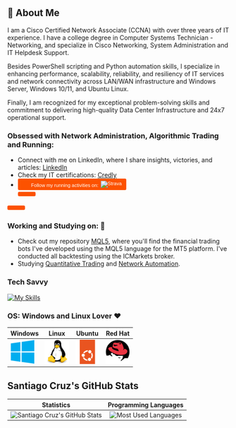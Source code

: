 ## 🚀 About Me

I am a Cisco Certified Network Associate (CCNA) with over three years of IT experience. I have a college degree in Computer Systems Technician - Networking, and specialize in Cisco Networking, System Administration and IT Helpdesk Support.

Besides PowerShell scripting and Python automation skills, I specialize in enhancing performance, scalability, reliability, and resiliency of IT services and network connectivity across LAN/WAN infrastructure and Windows Server, Windows 10/11, and Ubuntu Linux.

Finally,  I am recognized for my exceptional problem-solving skills and commitment to delivering high-quality Data Center Infrastructure and 24x7 operational support.

### Obsessed with Network Administration, Algorithmic Trading and Running:
- Connect with me on LinkedIn, where I share insights, victories, and articles: [LinkedIn](https://www.linkedin.com/in/santi-cruz/)
- Check my IT certifications: [Credly](https://www.credly.com/users/santiago.cruzlopez/badges)
- <a style="display:inline-block;background-color:#FC5200;color:#fff;padding:5px 10px 5px 30px;font-size:11px;font-family:Helvetica, Arial, sans-serif;white-space:nowrap;text-decoration:none;background-repeat:no-repeat;background-position:10px center;border-radius:3px;background-image:url('https://badges.strava.com/logo-strava-echelon.png')" href='https://strava.com/athletes/129457637' target="_clean">
  Follow my running activities on:  <img src='https://badges.strava.com/logo-strava.png' alt='Strava' style='margin-left:2px;vertical-align:text-bottom' height=13 width=51 />
</a>

### Working and Studying on: 🚀
- Check out my repository [MQL5](https://github.com/santiago-cruzlopez/AlgoNet-EA-MQL5), where you'll find the financial trading bots I've developed using the MQL5 language for the MT5 platform. I've conducted all backtesting using the ICMarkets broker. 
- Studying [Quantitative Trading](https://github.com/santiago-cruzlopez/Quantitative-Trading) and [Network Automation](https://github.com/santiago-cruzlopez/Network-Automation).

### Tech Savvy
[![My Skills](https://skillicons.dev/icons?i=arduino,aws,azure,cpp,py,powershell&perline=3)](https://skillicons.dev)

### OS: Windows and Linux Lover ❤️

| Windows | Linux | Ubuntu | Red Hat | 
|----------|----------|----------|----------|
| <img src="https://github.com/devicons/devicon/blob/master/icons/windows8/windows8-original.svg" title="Windows" alt="Windows" width="55" height="55"/> | <img src="https://github.com/devicons/devicon/blob/master/icons/linux/linux-original.svg" title="Linux" alt="Linux" width="55" height="55"/> | <img src="https://github.com/devicons/devicon/blob/master/icons/ubuntu/ubuntu-original.svg" title="Ubuntu" alt="Ubuntu" width="55" height="55"/> | <img src="https://github.com/devicons/devicon/blob/master/icons/redhat/redhat-original.svg" title="Red Hat" alt="Linux" width="55" height="55"/> |

## Santiago Cruz's GitHub Stats  

| **Statistics** | **Programming Languages** |  
|:---:|:---:|  
| ![Santiago Cruz's GitHub Stats](https://github-readme-stats.vercel.app/api?username=santiago-cruzlopez&show_icons=true&locale=en) | ![Most Used Languages](https://github-readme-stats.vercel.app/api/top-langs?username=santiago-cruzlopez&show_icons=true&locale=en&layout=compact) |
